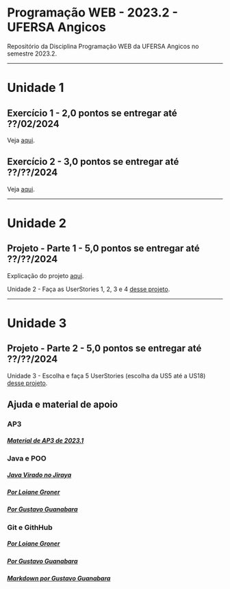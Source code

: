 # Programação WEB - 2023.2 - UFERSA Angicos

Repositório da Disciplina Programação WEB da UFERSA Angicos no semestre 2023.2.

---

# Unidade 1

## Exercício 1 - 2,0 pontos se entregar até ??/02/2024

Veja [aqui](u1_exercicio1/).

## Exercício 2 - 3,0 pontos se entregar até ??/??/2024

Veja [aqui](u1_exercicio2/).

---

# Unidade 2

## Projeto - Parte 1 - 5,0 pontos se entregar até ??/??/2024

Explicação do projeto [aqui](#).

Unidade 2 - Faça as UserStories 1, 2, 3 e 4 [desse projeto](https://drive.google.com/open?id=).

---

# Unidade 3

## Projeto - Parte 2 - 5,0 pontos se entregar até ??/??/2024

Unidade 3 - Escolha e faça 5 UserStories (escolha da US5 até a US18) [desse projeto](https://drive.google.com/open?id=).

## Ajuda e material de apoio

### AP3

##### [Material de AP3 de 2023.1](https://github.com/ap3ufersa/ap3_2023.1_xicoArruda)

### Java e POO

##### [Java Virado no Jiraya](https://www.youtube.com/playlist?list=PL62G310vn6nFIsOCC0H-C2infYgwm8SWW)

##### [Por Loiane Groner](https://www.youtube.com/playlist?list=PLGxZ4Rq3BOBq0KXHsp5J3PxyFaBIXVs3r)

##### [Por Gustavo Guanabara](https://www.youtube.com/playlist?list=PLHz_AreHm4dkqe2aR0tQK74m8SFe-aGsY)

### Git e GithHub

##### [Por Loiane Groner](https://www.youtube.com/watch?v=UMhskLXJuq4)

##### [Por Gustavo Guanabara](https://www.youtube.com/watch?v=xEKo29OWILE&list=PLHz_AreHm4dm7ZULPAmadvNhH6vk9oNZA)

##### [Markdown por Gustavo Guanabara](/git_github_gguanabara)
